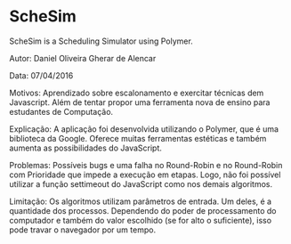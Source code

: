 # ScheSim
ScheSim is a Scheduling Simulator using Polymer.

Autor: Daniel Oliveira Gherar de Alencar

Data: 07/04/2016

Motivos: Aprendizado sobre escalonamento e exercitar técnicas dem Javascript. Além de tentar propor uma ferramenta nova de ensino para estudantes de Computação.

Explicação: A aplicação foi desenvolvida utilizando o Polymer, que é uma biblioteca da Google. Oferece muitas ferramentas estéticas e também aumenta as possibilidades do JavaScript.

Problemas: Possíveis bugs e uma falha no Round-Robin e no Round-Robin com Prioridade que impede a execução em etapas. Logo, não foi possível utilizar a função settimeout do JavaScript como nos demais algoritmos.

Limitação: Os algoritmos utilizam parâmetros de entrada. Um deles, é a quantidade dos processos. Dependendo do poder de processamento do computador e também do valor escolhido (se for alto o suficiente), isso pode travar o navegador por um tempo.
